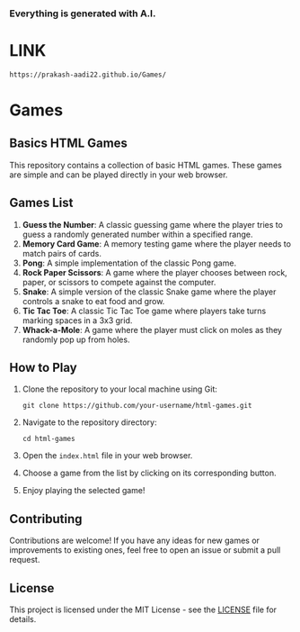 ### Everything is generated with A.I.

# LINK
```
https://prakash-aadi22.github.io/Games/
```

# Games
## Basics HTML Games

This repository contains a collection of basic HTML games. These games are simple and can be played directly in your web browser.

## Games List

1. **Guess the Number**: A classic guessing game where the player tries to guess a randomly generated number within a specified range.
2. **Memory Card Game**: A memory testing game where the player needs to match pairs of cards.
3. **Pong**: A simple implementation of the classic Pong game.
4. **Rock Paper Scissors**: A game where the player chooses between rock, paper, or scissors to compete against the computer.
5. **Snake**: A simple version of the classic Snake game where the player controls a snake to eat food and grow.
6. **Tic Tac Toe**: A classic Tic Tac Toe game where players take turns marking spaces in a 3x3 grid.
7. **Whack-a-Mole**: A game where the player must click on moles as they randomly pop up from holes.

## How to Play

1. Clone the repository to your local machine using Git:

    ```
    git clone https://github.com/your-username/html-games.git
    ```

2. Navigate to the repository directory:

    ```
    cd html-games
    ```

3. Open the `index.html` file in your web browser.

4. Choose a game from the list by clicking on its corresponding button.

5. Enjoy playing the selected game!

## Contributing

Contributions are welcome! If you have any ideas for new games or improvements to existing ones, feel free to open an issue or submit a pull request.

## License

This project is licensed under the MIT License - see the [LICENSE](LICENSE) file for details.
